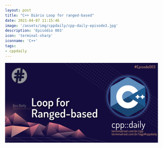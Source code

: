 ```yaml
---
layout: post
title: "C++ Diário Loop for ranged-based"
date: 2021-04-07 11:15:46
image: '/assets/img/cppdaily/cpp-daily-episode3.jpg'
description: 'Episódio 003'
icon: 'terminal-sharp'
iconname: 'C++'
tags:
- cppdaily
---
```


![cpp::daily Loop for ranged-based](/assets/img/cppdaily/cpp-daily-episode3.jpg)


